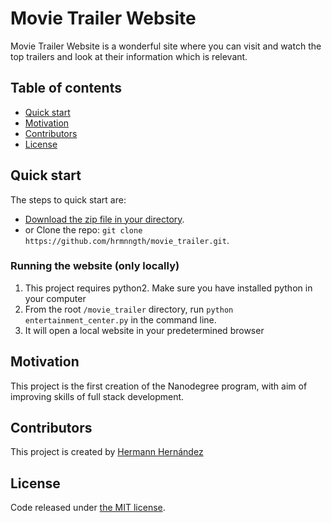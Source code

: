 # Movie Trailer Website

Movie Trailer Website is a wonderful site where you can visit and watch the top trailers and look at their information which is relevant.


## Table of contents

* [Quick start](#quick-start)
* [Motivation](#motivation)
* [Contributors](#contributors)
* [License](#license)


## Quick start

The steps to quick start are:

* [Download the zip file in your directory](https://github.com/hrmnngth/movie_trailer/archive/master.zip).
* or Clone the repo: `git clone https://github.com/hrmnngth/movie_trailer.git`.

### Running the website (only locally)

1. This project requires python2. Make sure you have installed python in your computer
2. From the root `/movie_trailer` directory, run `python entertainment_center.py` in the command line.
4. It will open a local website in your predetermined browser


## Motivation

This project is the first creation of the Nanodegree program, with aim of improving skills of full stack development.


## Contributors

This project is created by [Hermann Hernández](https://twitter.com/hrmnn_mx)


## License

Code released under [the MIT license](https://github.com/twbs/bootstrap/blob/master/LICENSE).